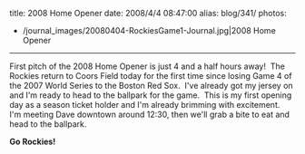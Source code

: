 title: 2008 Home Opener
date: 2008/4/4 08:47:00
alias: blog/341/
photos:
- /journal_images/20080404-RockiesGame1-Journal.jpg|2008 Home Opener
---
First pitch of the 2008 Home Opener is just 4 and a half hours away!  The Rockies return to Coors Field today for the first time since losing Game 4 of the 2007 World Series to the Boston Red Sox.  I've already got my jersey on and I'm ready to head to the ballpark for the game.  This is my first opening day as a season ticket holder and I'm already brimming with excitement.  I'm meeting Dave downtown around 12:30, then we'll grab a bite to eat and head to the ballpark.

**Go Rockies!**